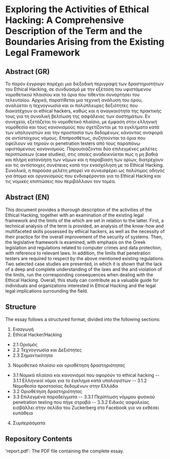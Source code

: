 # Exploring the Activities of Ethical Hacking: A Comprehensive Description of the Term and the Boundaries Arising from the Existing Legal Framework

## Abstract (GR)

Το παρόν έγγραφο παρέχει μια διεξοδική περιγραφή των δραστηριοτήτων του Ethical
Hacking, σε συνδυασμό με την εξέταση του υφιστάμενου νομοθετικού πλαισίου και τα όρια
που τίθενται συναρτήσει του τελευταίου. Αρχικά, παρατίθεται μια τεχνική ανάλυση του όρου,
αναλύεται η τεχνογνωσία και οι πολύπλευρες δεξιότητες που διακατέχουν οι ethical hackers,
καθώς και η αναγκαιότητα της πρακτικής τους για τη συνολική βελτίωση της ασφάλειας των
συστημάτων. Εν συνεχεία, εξετάζεται το νομοθετικό πλαίσιο, με έμφαση στην ελληνική
νομοθεσία και τους κανονισμούς που σχετίζονται με τα εγκλήματα κατά των υπολογιστών και
την προστασία των δεδομένων, κάνοντας αναφορά σε αντίστοιχους νόμους. Επιπροσθέτως,
συζητούνται τα όρια που οφείλουν να τηρούν οι penetration testers από τους παραπάνω
υφιστάμενους κανονισμούς. Παρουσιάζονται δύο επιλεγμένες μελέτες περιπτώσεων (case
studies), στις οποίες αναδεικνύεται πως η μη βαθιά και πλήρη κατανόηση των νόμων και η
παραβίαση των ορίων, διατρέχουν και τις αντίστοιχες συνέπειες κατά την ενασχόληση με το
Ethical Hacking. Συνολικά, η παρούσα μελέτη μπορεί να συνεισφέρει ως πολύτιμος οδηγός
για άτομα και οργανισμούς που ενδιαφέρονται για το Ethical Hacking και τις νομικές
επιπτώσεις που περιβάλλουν τον τομέα.

## Abstract (EN)

This document provides a thorough description of the activities of the Ethical Hacking,
together with an examination of the existing legal framework and the limits of the
which are set in relation to the latter. First, a technical analysis of the term is provided,
an analysis of the know-how and multifaceted skills possessed by ethical hackers,
as well as the necessity of their practice for the overall improvement of the security of
systems. Then, the legislative framework is examined, with emphasis on the Greek
legislation and regulations related to computer crimes and data protection, 
with reference to relevant laws. In addition, the limits that penetration testers are required 
to respect by the above mentioned existing regulations. Two selected case studies are presented, 
in which it is shown that the lack of a deep and complete understanding of the laws and the
and violation of the limits, run the corresponding consequences when dealing with the
Ethical Hacking. Overall, this study can contribute as a valuable guide for individuals and organizations 
interested in Ethical Hacking and the legal legal implications surrounding the field.

## Structure
The essay follows a structured format, divided into the following sections:

1. Εισαγωγή 
2. Ethical Hacker/Hacking 
- 2.1 Ορισμός 
- 2.2 Τεχνογνωσία και Δεξιότητες 
- 2.3 Σημαντικότητα 
3. Νομοθετικό πλαίσιο και οριοθέτηση δραστηριότητας 
- 3.1 Νομικά πλαίσια και κανονισμοί που αφορούν το ethical hacking
 -- 3.1.1 Ελληνικοί νόμοι για το έγκλημα κατά υπολογιστών 
 -- 3.1.2 Νομοθεσία προστασίας δεδομένων στην Ελλάδα 
- 3.2 Οριοθέτηση δραστηριότητας 
- 3.3 Επιλεγμένα παραδείγματα 
 -- 3.3.1 Περίπτωση νόμιμου φυσικού penetration testing που πήγε στραβά 
 -- 3.3.2 Ειδικός ασφαλείας εισβάλλει στην σελίδα του Zuckerberg στο Facebook για να εκθέσει
ευπάθεια 
4. Συμπεράσματα

## Repository Contents
'report.pdf': The PDF file containing the complete essay.
